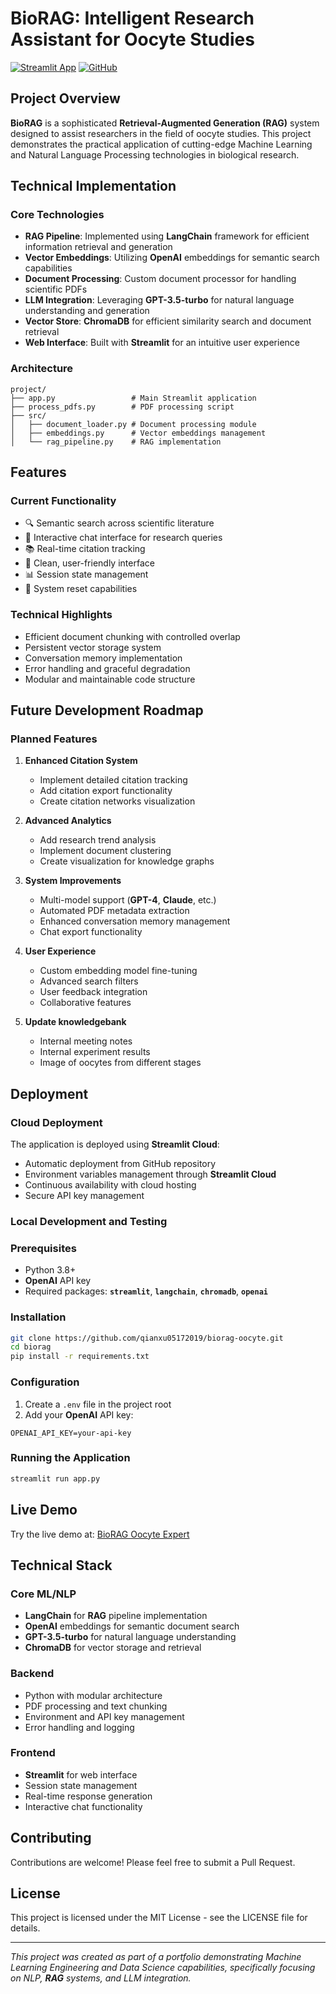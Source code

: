 # BioRAG: Intelligent Research Assistant for Oocyte Studies

[![Streamlit App](https://static.streamlit.io/badges/streamlit_badge_black_white.svg)](https://biorag-oocyte-36nfepumrpgfwushlci6c2.streamlit.app/)
[![GitHub](https://img.shields.io/badge/github-%23121011.svg?style=for-the-badge&logo=github&logoColor=white)](https://github.com/qianxu05172019/biorag-oocyte)

## Project Overview

**BioRAG** is a sophisticated **Retrieval-Augmented Generation (RAG)** system designed to assist researchers in the field of oocyte studies. This project demonstrates the practical application of cutting-edge Machine Learning and Natural Language Processing technologies in biological research.

## Technical Implementation

### Core Technologies
- **RAG Pipeline**: Implemented using **LangChain** framework for efficient information retrieval and generation
- **Vector Embeddings**: Utilizing **OpenAI** embeddings for semantic search capabilities
- **Document Processing**: Custom document processor for handling scientific PDFs
- **LLM Integration**: Leveraging **GPT-3.5-turbo** for natural language understanding and generation
- **Vector Store**: **ChromaDB** for efficient similarity search and document retrieval
- **Web Interface**: Built with **Streamlit** for an intuitive user experience

### Architecture
```
project/
├── app.py                 # Main Streamlit application
├── process_pdfs.py        # PDF processing script
├── src/
│   ├── document_loader.py # Document processing module
│   ├── embeddings.py      # Vector embeddings management
│   └── rag_pipeline.py    # RAG implementation
```

## Features

### Current Functionality
- 🔍 Semantic search across scientific literature
- 💬 Interactive chat interface for research queries
- 📚 Real-time citation tracking
- 🎨 Clean, user-friendly interface
- 📊 Session state management
- 🔄 System reset capabilities

### Technical Highlights
- Efficient document chunking with controlled overlap
- Persistent vector storage system
- Conversation memory implementation
- Error handling and graceful degradation
- Modular and maintainable code structure

## Future Development Roadmap

### Planned Features
1. **Enhanced Citation System**
   - Implement detailed citation tracking
   - Add citation export functionality
   - Create citation networks visualization

2. **Advanced Analytics**
   - Add research trend analysis
   - Implement document clustering
   - Create visualization for knowledge graphs

3. **System Improvements**
   - Multi-model support (**GPT-4**, **Claude**, etc.)
   - Automated PDF metadata extraction
   - Enhanced conversation memory management
   - Chat export functionality

4. **User Experience**
   - Custom embedding model fine-tuning
   - Advanced search filters
   - User feedback integration
   - Collaborative features

5. **Update knowledgebank**
   - Internal meeting notes
   - Internal experiment results
   - Image of oocytes from different stages

## Deployment

### Cloud Deployment
The application is deployed using **Streamlit Cloud**:
- Automatic deployment from GitHub repository
- Environment variables management through **Streamlit Cloud**
- Continuous availability with cloud hosting
- Secure API key management

### Local Development and Testing

### Prerequisites
- Python 3.8+
- **OpenAI** API key
- Required packages: **`streamlit`**, **`langchain`**, **`chromadb`**, **`openai`**

### Installation
```bash
git clone https://github.com/qianxu05172019/biorag-oocyte.git
cd biorag
pip install -r requirements.txt
```

### Configuration
1. Create a `.env` file in the project root
2. Add your **OpenAI** API key:
```
OPENAI_API_KEY=your-api-key
```

### Running the Application
```bash
streamlit run app.py
```

## Live Demo
Try the live demo at: [BioRAG Oocyte Expert](https://biorag-oocyte-36nfepumrpgfwushlci6c2.streamlit.app/)

## Technical Stack

### Core ML/NLP
- **LangChain** for **RAG** pipeline implementation
- **OpenAI** embeddings for semantic document search
- **GPT-3.5-turbo** for natural language understanding
- **ChromaDB** for vector storage and retrieval

### Backend
- Python with modular architecture
- PDF processing and text chunking
- Environment and API key management
- Error handling and logging

### Frontend
- **Streamlit** for web interface
- Session state management
- Real-time response generation
- Interactive chat functionality

## Contributing
Contributions are welcome! Please feel free to submit a Pull Request.

## License
This project is licensed under the MIT License - see the LICENSE file for details.

---
*This project was created as part of a portfolio demonstrating Machine Learning Engineering and Data Science capabilities, specifically focusing on NLP, **RAG** systems, and LLM integration.*